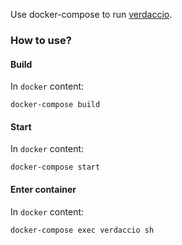 Use docker-compose to run [verdaccio](https://github.com/verdaccio/verdaccio).

### How to use?

#### Build

In `docker` content:
```shell
docker-compose build
```

#### Start 

In `docker` content:
```shell
docker-compose start
```

#### Enter container 

In `docker` content:
```shell
docker-compose exec verdaccio sh
```